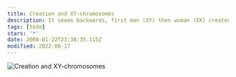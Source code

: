 ```yaml
---
title: Creation and XY-chromosomes
description: It seems backwards, first man (XY) then woman (XX) created.
tags: [todo]
stars: '*'
date: 2008-01-22T23:38:35.115Z
modified: 2022-08-17
---
```


![Creation and XY-chromosomes](/posts/img/neshama/XY-creation.svg)
